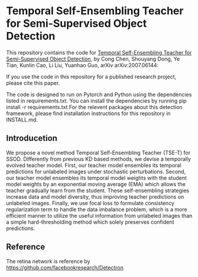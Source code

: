 # Temporal Self-Ensembling Teacher for Semi-Supervised Object Detection


This repository contains the code  for [Temporal Self-Ensembling Teacher for Semi-Supervised Object Detection](https://arxiv.org/abs/2007.06144), by Cong Chen, Shouyang Dong, Ye Tian, Kunlin Cao, Li Liu, Yuanhao Guo, arXiv arXiv:2007.06144:

If you use the code in this repository for a published research project, please cite this paper.

The code is designed to run on Pytorch and Python using the dependencies listed in requirements.txt. You can install the dependencies by running pip install -r requirements.txt
For the relevent packages about this detection framework, please find installation instructions for this repository in INSTALL.md.

## Introducetion
 We propose a novel method Temporal Self-Ensembling Teacher (TSE-T) for SSOD. Differently from previous KD based methods, we devise a temporally evolved teacher model. First, our teacher model ensembles its temporal predictions for unlabeled images under stochastic perturbations. Second, our teacher model ensembles its temporal model weights with the student model weights by an exponential moving average (EMA) which allows the teacher gradually learn from the student. These self-ensembling strategies increase data and model diversity, thus improving teacher predictions on unlabeled images. Finally, we use focal loss to formulate consistency regularization term to handle the data imbalance problem, which is a more efficient manner to utilize the useful information from unlabeled images than a simple hard-thresholding method which solely preserves confident predictions.

## Reference 
The retina network is reference by https://github.com/facebookresearch/Detectron
